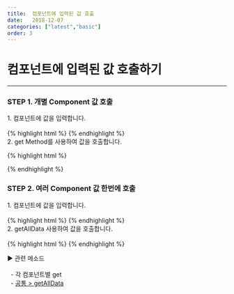 ```yaml
---
title:  컴포넌트에 입력된 값 호출
date:   2018-12-07
categories: ["latest","basic"]
order: 3
---
```


컴포넌트에 입력된 값 호출하기
===

---

### STEP 1. 개별 Component 값 호출
<div>1. 컴포넌트에 값을 입력합니다.</div>
<br>
{% highlight html %}
<sbux-input id="sbIdx1" name="sbName1" uitype="text" init="input test"></sbux-input>
{% endhighlight %}

<div>2. get Method를 사용하여 값을 호출합니다.</div>

{% highlight html %}
<script>
    $(document).ready(function(){
        SBUxMethod.get('sbName1');
    });
</script>
{% endhighlight %}

### STEP 2. 여러 Component 값 한번에 호출
<div>1. 컴포넌트에 값을 입력합니다.</div>
<br>
{% highlight html %}
<sbux-input id="sbIdx1" name="sbName1" uitype="text" init="input test1"></sbux-input>
<sbux-input id="sbIdx2" name="sbName2" uitype="text" init="input test2"></sbux-input>
<sbux-input id="sbIdx3" name="sbName3" uitype="text" init="input test3"></sbux-input>
{% endhighlight %}

<div>2. getAllData 사용하여 값을 호출합니다.</div>
<br>
{% highlight html %}
<script>
    $(document).ready(function(){
        SBUxMethod.getAllData();
    });
</script>
{% endhighlight %}

<sbux-tabs id="explainTab" name="explainTab" uitype="normal" title-target-id-array="exTab1" 
           title-text-array="설명">
</sbux-tabs>
<div class="tab-content">
    <div id="exTab1">
        ▶ 관련 메소드<br><br>
        &nbsp;&nbsp;- 각 컴포넌트별 get<br>
        &nbsp;&nbsp;- <a href="https://softbowllab.github.io/sbux/method/latest/common.getAllData#common" target="_blank">공통 > getAllData</a><br>
    </div>
</div>